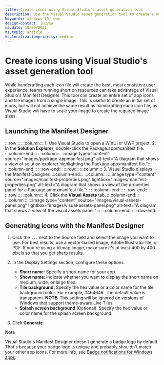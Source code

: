 ```yaml
---
title: Create icons using Visual Studio's asset generation tool
description: Use the Visual Studio asset generation tool to create a variety of icon files from just one image.
keywords: windows 10, uwp
design-contact: judysa
ms.date: 10/29/2021
ms.topic: article
ms.localizationpriority: medium
---
```


# Create icons using Visual Studio's asset generation tool

While handcrafting each icon file will create the best, most consistent user experience, teams running short on resources can take advantage of Visual Studio's Manifest Designer. This tool can create an entire set of app icons and tile images from a single image. This is useful to create an initial set of icons, but will not achieve the same result as handcrafting each icon file, as Visual Studio will have to scale your image to create the required image sizes.

## Launching the Manifest Designer

:::row:::
    :::column:::
        1. Use Visual Studio to open a WinUI or UWP project.
        2. In the **Solution Explorer**, double-click the Package.appmxanifest file.
    :::column-end:::
    :::column:::
        :::image type="content" source="images/package-appmanifest.png" alt-text="A diagram that shows a view of solution explorer highlighting the Package.appxmanifest file.":::
    :::column-end:::
:::row-end:::
:::row:::
    :::column:::
        3. Visual Studio displays the Manifest Designer.
    :::column-end:::
    :::column:::
            :::image type="content" source="images/manifest-properties.png" lightbox="images/manifest-properties.png" alt-text="A diagram that shows a view of the properties panel for a Package.ammxmanifest file.":::
    :::column-end:::
:::row-end:::
:::row:::
    :::column:::
        4. Click the **Visual Assets** tab.
    :::column-end:::
    :::column:::
        :::image type="content" source="images/visual-assets-panel.png" lightbox="images/visual-assets-panel.png" alt-text="A diagram that shows a view of the visual assets panel.":::
    :::column-end:::
:::row-end:::

## Generating icons with the Manifest Designer

1. Click the `...` next to the Source field and select the image you want to use. For best results, use a vector-based image, Adobe Illustrator file, or PDF. If you're using a bitmap image, make sure it's at least 400 by 400 pixels so that you get sharp results.

2. In the Display Settings section, configure these options:
    - **Short name**: Specify a short name for your app.
    - **Show name**: Indicate whether you want to display the short name on medium, wide, or large tiles.
    - **Tile background**: Specify the hex value or a color name for the tile background color. For example, #464646. The default value is transparent. **NOTE:** This setting will be ignored on versions of Windows that support theme-aware Live Tiles.
    - **Splash screen background** (Optional): Specify the hex value or color name for the splash screen background.
3. Click **Generate**.

> [!NOTE]
> Visual Studio's Manifest Designer doesn't generate a badge logo by default. That's because your badge logo is unique and probably shouldn't match your other app icons. For more info, see [Badge notifications for Windows apps](/windows/uwp/design/shell/tiles-and-notifications/badges).
